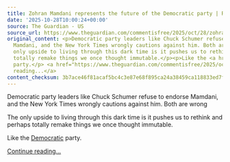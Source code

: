 ```yaml
---
title: Zohran Mamdani represents the future of the Democratic party | Robert Reich
date: '2025-10-28T10:00:24+00:00'
source: The Guardian - US
source_url: https://www.theguardian.com/commentisfree/2025/oct/28/zohran-mamdani-democratic-party
original_content: <p>Democratic party leaders like Chuck Schumer refuse to endorse
  Mamdani, and the New York Times wrongly cautions against him. Both are wrong</p><p>The
  only upside to living through this dark time is it pushes us to rethink and perhaps
  totally remake things we once thought immutable.</p><p>Like the <a href="https://www.theguardian.com/us-news/democrats">Democratic</a>
  party.</p> <a href="https://www.theguardian.com/commentisfree/2025/oct/28/zohran-mamdani-democratic-party">Continue
  reading...</a>
content_checksum: 3b7ace46f81acaf5bc4c3e87e68f895ca24a38459ca118833ed7fa53c82ed8e7
---
```


Democratic party leaders like Chuck Schumer refuse to endorse Mamdani, and the New York Times wrongly cautions against him. Both are wrong

The only upside to living through this dark time is it pushes us to rethink and perhaps totally remake things we once thought immutable.

Like the [Democratic](https://www.theguardian.com/us-news/democrats) party.

 [Continue reading...](https://www.theguardian.com/commentisfree/2025/oct/28/zohran-mamdani-democratic-party)